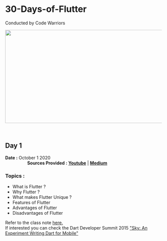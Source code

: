 # 30-Days-of-Flutter

Conducted by Code Warriors
  
<p align="center">
    <img src="https://venturebeat.com/wp-content/uploads/2019/02/google-flutter-logo-white.png?fit=1600%2C800&strip=all" height=300 width=600>
</p>
  
<br />
  
## Day 1 
  
**Date :** October 1 2020  &nbsp; &nbsp; &nbsp; &nbsp; &nbsp; &nbsp; &nbsp; &nbsp; &nbsp; &nbsp; &nbsp; &nbsp; &nbsp; &nbsp; &nbsp; &nbsp; &nbsp; &nbsp; &nbsp; &nbsp; &nbsp; &nbsp; &nbsp; &nbsp; &nbsp; &nbsp; &nbsp; &nbsp; &nbsp; &nbsp; &nbsp; &nbsp; &nbsp; &nbsp; &nbsp; &nbsp; &nbsp; &nbsp; &nbsp; &nbsp; &nbsp; &nbsp; &nbsp; &nbsp; &nbsp; &nbsp; &nbsp; &nbsp; &nbsp; &nbsp; &nbsp; &nbsp; &nbsp; &nbsp; **Sources Provided :** <b><a href="https://youtu.be/NwattAGbY8w">Youtube</a></b> | <b><a href="https://medium.com/@codewarriors/introduction-to-flutter-3f7d85dd3b4f">Medium</a></b>
  
### Topics :
  
- What is Flutter ?
- Why Flutter ?
- What makes Flutter Unique ?
- Features of Flutter
- Advantages of Flutter
- Disadvantages of Flutter

Refer to the class note <a href="https://github.com/Amchuz/30-Days-of-Flutter/blob/master/Day%201/Note.md">here.</a> \
If interested you can check the Dart Developer Summit 2015 <a href="https://youtu.be/PnIWl33YMwA">"Sky: An Experiment Writing Dart for Mobile"</a>
